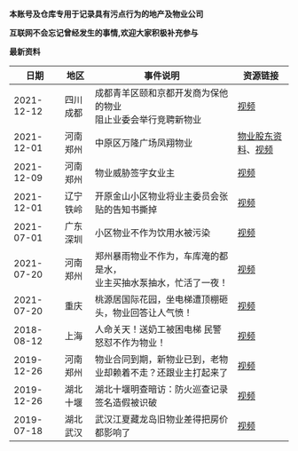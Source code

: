 **本账号及仓库专用于记录具有污点行为的地产及物业公司**

**互联网不会忘记曾经发生的事情,欢迎大家积极补充参与**

**最新资料**

|日期|地区|事件说明|资源链接|
|----|----|  ----  |----|
|2021-12-12|四川成都|成都青羊区颐和京都开发商为保他的物业<br>阻止业委会举行竞聘新物业|[视频](https://github.com/shameorg/shameOrg/blob/main/%E5%9B%9B%E5%B7%9D/%E6%88%90%E9%83%BD%E9%A2%90%E5%92%8C%E4%BA%AC%E9%83%BD%E5%BC%80%E5%8F%91%E5%95%86%E6%AD%A6%E5%8A%9B%E9%98%BB%E6%AD%A2%E4%B8%9A%E4%B8%BB%E6%8A%95%E7%A5%A8.mp4)|
|2021-12-01|河南郑州|中原区万隆广场凤翔物业|[物业股东资料](https://github.com/shameorg/shameOrg/blob/main/%E6%B2%B3%E5%8D%97/%E6%B2%B3%E5%8D%97%E5%87%A4%E7%BF%94%E7%89%A9%E4%B8%9A%E8%82%A1%E4%B8%9C.png)、[视频](https://github.com/shameorg/shameOrg/blob/main/%E6%B2%B3%E5%8D%97/%E9%83%91%E5%B7%9E%E4%B8%87%E9%9A%86%E5%B9%BF%E5%9C%BA%E7%89%A9%E4%B8%9A.mp4)|
|2021-12-09|河南郑州|物业威胁签字女业主|[视频](https://github.com/shameorg/shameOrg/blob/main/%E6%B2%B3%E5%8D%97/%E8%A2%AB%E7%BD%A2%E5%85%8D%E7%9A%84%E5%89%8D%E7%89%A9%E4%B8%9A%E9%AA%9A%E6%89%B0%E5%A8%81%E8%83%81%E5%A5%B3%E4%B8%9A%E4%B8%BB.mp4)|
|2021-12-01|辽宁铁岭|开原金山小区物业将业主委员会张贴的告知书撕掉|[视频](https://github.com/shameorg/shameOrg/blob/main/%E8%BE%BD%E5%AE%81/%E9%93%81%E5%B2%AD%E5%BC%80%E5%8E%9F%E5%B0%8F%E5%8C%BA%E7%89%A9%E4%B8%9A%E5%B0%86%E4%B8%9A%E4%B8%BB%E5%A7%94%E5%91%98%E4%BC%9A%E5%BC%A0%E8%B4%B4%E7%9A%84%E5%91%8A%E7%9F%A5%E4%B9%A6%E6%92%95%E6%8E%89.mp4)|
|2021-07-01|广东深圳|小区物业不作为饮用水被污染|[视频](https://github.com/shameorg/shameOrg/blob/main/%E5%B9%BF%E4%B8%9C/%E6%B7%B1%E5%9C%B3%E5%8D%97%E5%B1%B1%E4%B8%80%E5%B0%8F%E5%8C%BA%E7%89%A9%E4%B8%9A%E4%B8%8D%E4%BD%9C%E4%B8%BA%E9%A5%AE%E7%94%A8%E6%B0%B4%E8%A2%AB%E6%B1%A1%E6%9F%93.mp4)|
|2021-07-20|河南郑州|郑州暴雨物业不作为，车库淹的都是水，<br>业主买抽水泵抽水，忙活了一夜！|[视频](https://github.com/shameorg/shameOrg/blob/main/%E6%B2%B3%E5%8D%97/%E9%83%91%E5%B7%9E%E6%9A%B4%E9%9B%A8%E7%89%A9%E4%B8%9A%E4%B8%8D%E4%BD%9C%E4%B8%BA%EF%BC%8C%E8%BD%A6%E5%BA%93%E6%B7%B9%E7%9A%84%E9%83%BD%E6%98%AF%E6%B0%B4%EF%BC%8C%E4%B8%9A%E4%B8%BB%E4%B9%B0%E6%8A%BD%E6%B0%B4%E6%B3%B5%E6%8A%BD%E6%B0%B4%EF%BC%8C%E5%BF%99%E6%B4%BB%E4%BA%86%E4%B8%80%E5%A4%9C%EF%BC%81.mp4)|
|2021-07-20|重庆|桃源居国际花园，坐电梯遭顶棚砸头，物业回答让人气愤！|[视频](https://github.com/shameorg/shameOrg/blob/main/%E9%87%8D%E5%BA%86/%E6%A1%83%E6%BA%90%E5%B1%85%E5%9B%BD%E9%99%85%E8%8A%B1%E5%9B%AD%EF%BC%8C%E5%9D%90%E7%94%B5%E6%A2%AF%E9%81%AD%E9%A1%B6%E6%A3%9A%E7%A0%B8%E5%A4%B4%EF%BC%8C%E7%89%A9%E4%B8%9A%E5%9B%9E%E7%AD%94%E8%AE%A9%E4%BA%BA%E6%B0%94%E6%84%A4%EF%BC%81.mp4)|
|2018-08-12|上海|人命关天！送奶工被困电梯 民警怒怼不作为物业！|[视频](https://github.com/shameorg/shameOrg/blob/main/%E4%B8%8A%E6%B5%B7/%E4%BA%BA%E5%91%BD%E5%85%B3%E5%A4%A9%EF%BC%81%E9%80%81%E5%A5%B6%E5%B7%A5%E8%A2%AB%E5%9B%B0%E7%94%B5%E6%A2%AF%20%E6%B0%91%E8%AD%A6%E6%80%92%E6%80%BC%E4%B8%8D%E4%BD%9C%E4%B8%BA%E7%89%A9%E4%B8%9A.mp4)|
|2019-12-26|河南郑州|物业合同到期，新物业已到，老物业却赖着不走？还跟业主打起来了|[视频](https://github.com/shameorg/shameOrg/blob/main/%E6%B2%B3%E5%8D%97/%E7%89%A9%E4%B8%9A%E5%90%88%E5%90%8C%E5%88%B0%E6%9C%9F%EF%BC%8C%E6%96%B0%E7%89%A9%E4%B8%9A%E5%B7%B2%E5%88%B0%EF%BC%8C%E8%80%81%E7%89%A9%E4%B8%9A%E5%8D%B4%E8%B5%96%E7%9D%80%E4%B8%8D%E8%B5%B0%EF%BC%9F%E8%BF%98%E8%B7%9F%E4%B8%9A%E4%B8%BB%E6%89%93%E8%B5%B7%E6%9D%A5%E4%BA%86.mp4)|
|2019-12-26|湖北十堰|湖北十堰明查暗访：防火巡查记录签名造假被识破|[视频](https://github.com/shameorg/shameOrg/blob/main/%E6%B9%96%E5%8C%97/%E6%B9%96%E5%8C%97%E5%8D%81%E5%A0%B0%E5%A4%A7%E6%A5%BC%E9%80%81%E9%A3%8E%E7%B3%BB%E7%BB%9F%E6%97%A0%E6%B3%95%E5%90%AF%E5%8A%A8%20%20%E5%B7%A1%E6%9F%A5%E8%AE%B0%E5%BD%95%E7%AD%BE%E5%90%8D%E9%80%A0%E5%81%87%E8%A2%AB%E8%AF%86%E7%A0%B4.mp4)|
|2019-07-18|湖北武汉|武汉江夏藏龙岛旧物业差得把房价都影响了|[视频](https://github.com/shameorg/shameOrg/blob/main/%E6%B9%96%E5%8C%97/%E6%AD%A6%E6%B1%89%E6%B1%9F%E5%A4%8F%E8%97%8F%E9%BE%99%E5%B2%9B%E6%97%A7%E7%89%A9%E4%B8%9A%E5%B7%AE%E5%BE%97%E6%8A%8A%E6%88%BF%E4%BB%B7%E9%83%BD%E5%BD%B1%E5%93%8D%E4%BA%86.mp4)|